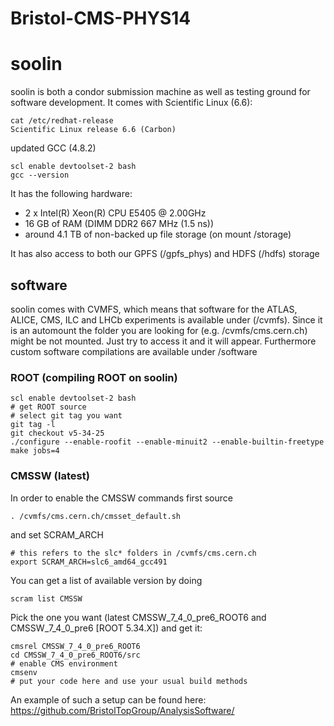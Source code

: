 Bristol-CMS-PHYS14
==================

# soolin
soolin is both a condor submission machine as well as testing ground for software development.
It comes with Scientific Linux (6.6):
```shell
cat /etc/redhat-release 
Scientific Linux release 6.6 (Carbon)
```
updated GCC (4.8.2)
```shell
scl enable devtoolset-2 bash
gcc --version
```

It has the following hardware:
 - 2 x Intel(R) Xeon(R) CPU E5405  @ 2.00GHz
 - 16 GB of RAM (DIMM DDR2 667 MHz (1.5 ns))
 - around 4.1 TB of non-backed up file storage (on mount /storage)

It has also access to both our GPFS (/gpfs_phys) and HDFS (/hdfs) storage

## software
soolin comes with CVMFS, which means that software for the ATLAS, ALICE, CMS, ILC and LHCb experiments is available under (/cvmfs). Since it is an automount the folder you are looking for (e.g. /cvmfs/cms.cern.ch) might be not mounted. Just try to access it and it will appear.
Furthermore custom software compilations are available under /software

### ROOT (compiling ROOT on soolin)
```shell
scl enable devtoolset-2 bash
# get ROOT source
# select git tag you want
git tag -l
git checkout v5-34-25
./configure --enable-roofit --enable-minuit2 --enable-builtin-freetype
make jobs=4
```

### CMSSW (latest)
In order to enable the CMSSW commands first source
```shell
. /cvmfs/cms.cern.ch/cmsset_default.sh
```
and set SCRAM_ARCH
```shell
# this refers to the slc* folders in /cvmfs/cms.cern.ch
export SCRAM_ARCH=slc6_amd64_gcc491
```
You can get a list of available version by doing
```shell
scram list CMSSW
```
Pick the one you want (latest CMSSW_7_4_0_pre6_ROOT6 and CMSSW_7_4_0_pre6 [ROOT 5.34.X]) and get it:
```shell 
cmsrel CMSSW_7_4_0_pre6_ROOT6
cd CMSSW_7_4_0_pre6_ROOT6/src
# enable CMS environment
cmsenv
# put your code here and use your usual build methods
```
An example of such a setup can be found here: https://github.com/BristolTopGroup/AnalysisSoftware/


